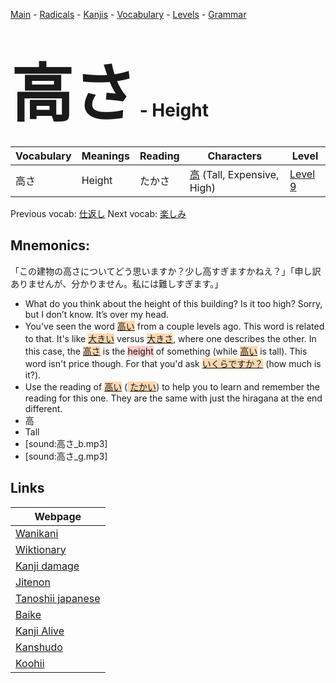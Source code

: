 <style> bigfont {font-size: 100px}</style>
[Main](../README.md) -
[Radicals](../radicals.md) -
[Kanjis](../kanjis.md) -
[Vocabulary](../vocabulary.md) -
[Levels](../levels.md) -
[Grammar](../grammar.md)
# <bigfont> 高さ</bigfont> - Height 

| Vocabulary | Meanings | Reading | Characters | Level |
| --- | --- | --- | --- | --- |
| 高さ | Height | たかさ |  [高](../kanjis/高.md) (Tall, Expensive, High) | [Level 9](../levels/wk_level9.md) |

Previous vocab: [仕返し](仕返し.md) Next vocab: [楽しみ](楽しみ.md) 

## Mnemonics:
「この建物の高さについてどう思いますか？少し高すぎますかねえ？」「申し訳ありませんが、分かりません。私には難しすぎます。」
* What do you think about the height of this building? Is it too high? Sorry, but I don’t know. It’s over my head.
* You've seen the word <span style="background-color:#fed8b1"> [高い](https://jisho.org/search/高い)</span> from a couple levels ago. This word is related to that. It's like <span style="background-color:#fed8b1"> [大きい](https://jisho.org/search/大きい)</span> versus <span style="background-color:#fed8b1"> [大きさ](https://jisho.org/search/大きさ)</span>, where one describes the other. In this case, the <span style="background-color:#fed8b1"> [高さ](https://jisho.org/search/高さ)</span> is the <span style="background-color:#ffcccb"> height</span> of something (while <span style="background-color:#fed8b1"> [高い](https://jisho.org/search/高い)</span> is tall). This word isn't price though. For that you'd ask <span style="background-color:#fed8b1"> [いくらですか？](https://jisho.org/search/いくらですか？)</span> (how much is it?).
* Use the reading of <span style="background-color:#fed8b1"> [高い](https://jisho.org/search/高い)</span> (<span style="background-color:#fed8b1"> [たかい](https://jisho.org/search/たかい)</span>) to help you to learn and remember the reading for this one. They are the same with just the hiragana at the end different.
* 高
* Tall
* [sound:高さ_b.mp3]
* [sound:高さ_g.mp3]


## Links 

| Webpage |
| --- |
| [Wanikani          ](https://www.wanikani.com/kanji/高さ) |
| [Wiktionary        ](https://en.wiktionary.org/wiki/高さ) |
| [Kanji damage      ](http://www.kanjidamage.com/kanji/search?utf8=✓&q=高さ) |
| [Jitenon           ](https://jitenon.com/kanji/高さ) |
| [Tanoshii japanese ](https://www.tanoshiijapanese.com/dictionary/kanji.cfm?k=高さ) |
| [Baike             ](https://baike.baidu.com/item/高さ) |
| [Kanji Alive       ](https://app.kanjialive.com/高さ) |
| [Kanshudo          ](https://www.kanshudo.com/searchmn?q=高さ) |
| [Koohii            ](https://kanji.koohii.com/study/kanji/高さ) |

